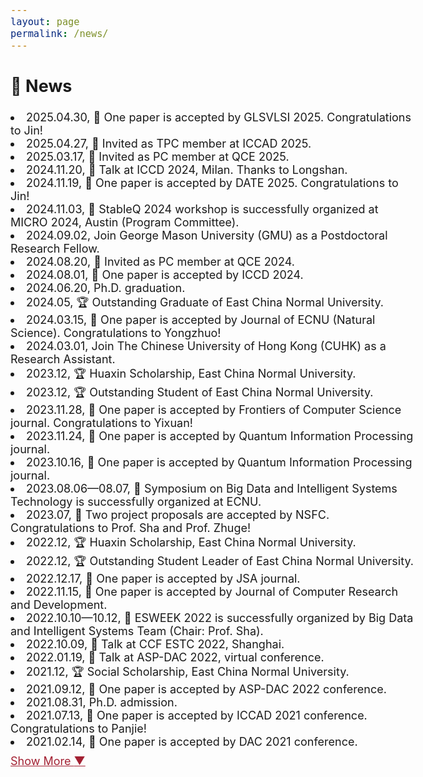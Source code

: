 ```yaml
---
layout: page
permalink: /news/
---
```

<style>
    body {
        font-size: 18px;
    }
    .hidden {
        display: none;
    }
    #more-btn {
      margin-top: 10px;
      cursor: pointer;
      color: #a32133;
      text-decoration: underline;
    }
</style>

[comment]: <> (paper, service, award, talk)
<section>
  <h2>📢 News</h2>
  <li>2025.04.30, 📝 One paper is accepted by GLSVLSI 2025. Congratulations to Jin!</li>
  <li>2025.04.27, 🙌 Invited as TPC member at ICCAD 2025.</li>
  <li>2025.03.17, 🙌 Invited as PC member at QCE 2025.</li>
  <li>2024.11.20, 🎤 Talk at ICCD 2024, Milan. Thanks to Longshan. </li>
  <li>2024.11.19, 📝 One paper is accepted by DATE 2025. Congratulations to Jin!</li>
  <li>2024.11.03, 🙌 StableQ 2024 workshop is successfully organized at MICRO 2024, Austin (Program Committee).</li>
  <li>2024.09.02, Join George Mason University (GMU) as a Postdoctoral Research Fellow.</li>
  <li>2024.08.20, 🙌 Invited as PC member at QCE 2024.</li>
  <li>2024.08.01, 📝 One paper is accepted by ICCD 2024.</li>
  <li>2024.06.20, Ph.D. graduation. </li>
  <li>2024.05, 🏆 Outstanding Graduate of East China Normal University.</li>
  <li>2024.03.15, 📝 One paper is accepted by Journal of ECNU (Natural Science). Congratulations to Yongzhuo!</li>
  <li>2024.03.01, Join The Chinese University of Hong Kong (CUHK) as a Research Assistant.</li>
  <li>2023.12, 🏆 Huaxin Scholarship, East China Normal University.</li>
  <li>2023.12, 🏆 Outstanding Student of East China Normal University.</li>
  <li>2023.11.28, 📝 One paper is accepted by Frontiers of Computer Science journal. Congratulations to Yixuan!</li>
  <li>2023.11.24, 📝 One paper is accepted by Quantum Information Processing journal.</li>
  <li>2023.10.16, 📝 One paper is accepted by Quantum Information Processing journal.</li>
  <li>2023.08.06—08.07, 🙌 Symposium on Big Data and Intelligent Systems Technology is successfully organized at ECNU.</li>
  <li>2023.07, 📝 Two project proposals are accepted by NSFC. Congratulations to Prof. Sha and Prof. Zhuge!</li>
  <li>2022.12, 🏆 Huaxin Scholarship, East China Normal University.</li>
  <li>2022.12, 🏆 Outstanding Student Leader of East China Normal University.</li>
  <li>2022.12.17, 📝 One paper is accepted by JSA journal.</li>
  <li>2022.11.15, 📝 One paper is accepted by Journal of Computer Research and Development.</li>
  <li>2022.10.10—10.12, 🙌 ESWEEK 2022 is successfully organized by Big Data and Intelligent Systems Team (Chair: Prof. Sha).</li>
  <li>2022.10.09, 🎤 Talk at CCF ESTC 2022, Shanghai.</li>
  <li>2022.01.19, 🎤 Talk at ASP-DAC 2022, virtual conference.</li>
  <li>2021.12, 🏆 Social Scholarship, East China Normal University.</li>
  <li>2021.09.12, 📝 One paper is accepted by ASP-DAC 2022 conference.</li>
  <li>2021.08.31, Ph.D. admission.</li>
  <li>2021.07.13, 📝 One paper is accepted by ICCAD 2021 conference. Congratulations to Panjie!</li>
  <li>2021.02.14, 📝 One paper is accepted by DAC 2021 conference.</li>
  <div id="more-btn">Show More <span id="arrow">&#9660;</span></div>
</section>

<script>
  const allItems = document.querySelectorAll('li');
  const moreBtn = document.getElementById("more-btn");
  let expanded = false;

  allItems.forEach((item, index) => {
    if (index >= 20) {
      item.classList.add('hidden');
    }
  });

  moreBtn.addEventListener("click", () => {
    expanded = !expanded;

    allItems.forEach((item, index) => {
      if (index >= 20) {
        item.classList.toggle('hidden', !expanded);
      }
    });

    if (expanded) {
      moreBtn.innerHTML = 'Show Less <span id="arrow">&#9650;</span>';
    } else {
      moreBtn.innerHTML = 'Show More <span id="arrow">&#9660;</span>';
    }
  });
</script>


